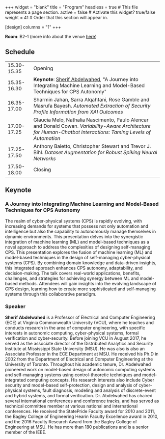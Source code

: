 +++
widget = "blank" 
title = "Program"
headless = true  # This file represents a page section.
active = false  # Activate this widget? true/false
weight = 41  # Order that this section will appear in.

[design]
columns = "1"
+++

**Room**: B2-1 (more info about the venue [here](https://2023.acsos.org/attending/acsos-2023-venue-info))

## Schedule

|||
|----|---|
|15.30-15.35|Opening|
|15.35-16.30| **Keynote**: [Sherif Abdelwahed](https://scholar.google.com/citations?user=ZUfEfSAAAAAJ&hl=en), "A Journey into Integrating Machine Learning and Model-Based Techniques for CPS Autonomy"
|16.35-17.00|Sharmin Jahan, Sarra Alqahtani, Rose Gamble and Masrufa Bayesh. *Automated Extraction of Security Profile Information from XAI Outcomes* |
|17.00-17.25|Glaucia Melo, Nathalia Nascimento, Paulo Alencar and Donald Cowan. *Variability-Aware Architecture for Human-Chatbot Interactions: Taming Levels of Automation* |
|17.25-17.50|Anthony Baietto, Christopher Stewart and Trevor J. Bihl. *Dataset Augmentation for Robust Spiking Neural Networks* |
|17.50-18.00|Closing|

## Keynote

### A Journey into Integrating Machine Learning and Model-Based Techniques for CPS Autonomy

The realm of cyber-physical systems (CPS) is rapidly evolving, with increasing demands for systems that possess not only automation and intelligence but also the capability to autonomously manage themselves in dynamic environments. This presentation delves into the synergistic integration of machine learning (ML) and model-based techniques as a novel approach to address the complexities of designing self-managing CPS. This presentation explores the fusion of machine learning (ML) and model-based techniques in the design of self-managing cyber-physical systems (CPS). By combining domain knowledge and data-driven insights, this integrated approach enhances CPS autonomy, adaptability, and decision-making. The talk covers real-world applications, benefits, challenges, and strategies for achieving synergy between ML and model-based methods. Attendees will gain insights into the evolving landscape of CPS design, learning how to create more sophisticated and self-managing systems through this collaborative paradigm.

### Speaker
**Sherif Abdelwahed** is a Professor of Electrical and Computer Engineering (ECE) at Virginia Commonwealth University (VCU), where he teaches and conducts research in the area of computer engineering, with specific interests in autonomic computing, cyber-physical systems, formal verification and cyber-security. Before joining VCU in August 2017, he served as the associate director of the Distributed Analytics and Security Institute at Mississippi State University (MSU). He was also is also an Associate Professor in the ECE Department at MSU. He received his Ph.D in 2002 from the Department of Electrical and Computer Engineering at the University of Toronto. Throughout his academic tenure, Dr. Abdelwahed pioneered work on model-based design of autonomic computing systems and self-managing systems using control-theoretic techniques and model-integrated computing concepts. His research interests also include Cyber security and model-based self-protection, design and analysis of cyber-physical systems, fault diagnosis, modeling and analysis of discrete-event and hybrid systems, and formal verification. Dr. Abdelwahed has chaired several international conferences and conference tracks, and has served as technical committee member at various national and international conferences. He received the StatePride Faculty award for 2010 and 2011, the Bagley College of Engineering Hearin Faculty Excellence award in 2010, and the 2016 Faculty Research Award from the Bagley College of Engineering at MSU. He has more than 180 publications and is a senior member of the IEEE.
